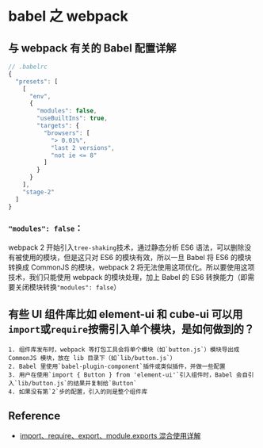 # babel 之 webpack

## 与 webpack 有关的 Babel 配置详解
```js
// .babelrc
{
  "presets": [
    [
      "env",
      {
        "modules": false,
        "useBuiltIns": true,
        "targets": {
          "browsers": [
            "> 0.01%",
            "last 2 versions",
            "not ie <= 8"
          ]
        }
      }
    ],
    "stage-2"
  ]
}
```

### `"modules": false`：

webpack 2 开始引入`tree-shaking`技术，通过静态分析 ES6 语法，可以删除没有被使用的模块，但是这只对 ES6 的模块有效，所以一旦 Babel 将 ES6 的模块转换成 CommonJS 的模块，webpack 2 将无法使用这项优化。所以要使用这项技术，我们只能使用 webpack 的模块处理，加上 Babel 的 ES6 转换能力（即需要关闭模块转换`"modules": false`）


## 有些 UI 组件库比如 element-ui 和 cube-ui 可以用`import`或`require`按需引入单个模块，是如何做到的？
    1. 组件库发布时，webpack 等打包工具会将单个模块（如`button.js`）模块导出成 CommonJS 模块，放在 lib 目录下（如`lib/button.js`）
    2. Babel 里使用`babel-plugin-component`插件或类似插件，并做一些配置
    3. 用户在使用`import { Button } from 'element-ui'`引入组件时，Babel 会自引入`lib/button.js`的结果并复制给`Button`
    4. 如果没有第`2`步的配置，引入的则是整个组件库


## Reference

- [import、require、export、module.exports 混合使用详解](https://github.com/ShowJoy-com/showjoy-blog/issues/39)